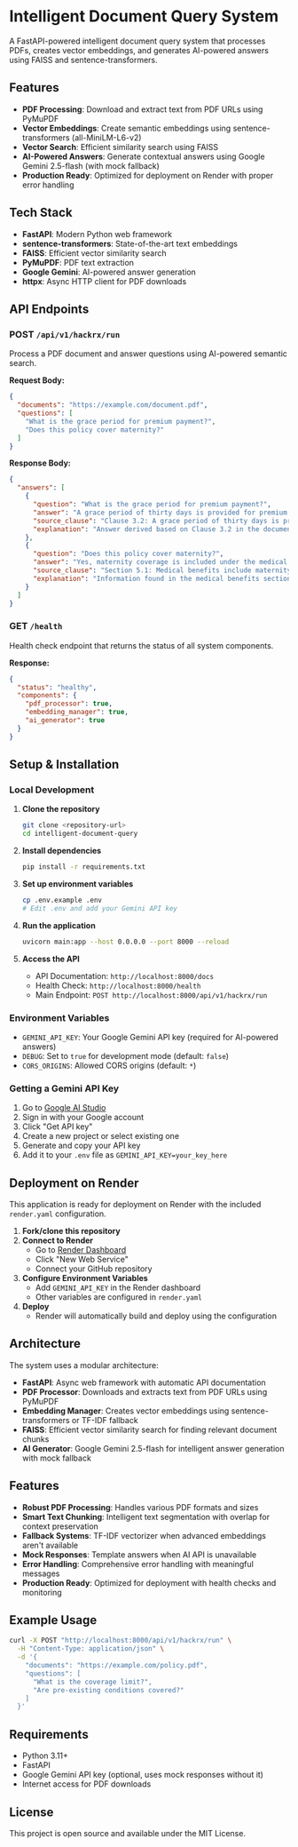# Intelligent Document Query System

A FastAPI-powered intelligent document query system that processes PDFs, creates vector embeddings, and generates AI-powered answers using FAISS and sentence-transformers.

## Features

- **PDF Processing**: Download and extract text from PDF URLs using PyMuPDF
- **Vector Embeddings**: Create semantic embeddings using sentence-transformers (all-MiniLM-L6-v2)
- **Vector Search**: Efficient similarity search using FAISS
- **AI-Powered Answers**: Generate contextual answers using Google Gemini 2.5-flash (with mock fallback)
- **Production Ready**: Optimized for deployment on Render with proper error handling

## Tech Stack

- **FastAPI**: Modern Python web framework
- **sentence-transformers**: State-of-the-art text embeddings
- **FAISS**: Efficient vector similarity search
- **PyMuPDF**: PDF text extraction
- **Google Gemini**: AI-powered answer generation
- **httpx**: Async HTTP client for PDF downloads

## API Endpoints

### POST `/api/v1/hackrx/run`

Process a PDF document and answer questions using AI-powered semantic search.

**Request Body:**
```json
{
  "documents": "https://example.com/document.pdf",
  "questions": [
    "What is the grace period for premium payment?",
    "Does this policy cover maternity?"
  ]
}
```

**Response Body:**
```json
{
  "answers": [
    {
      "question": "What is the grace period for premium payment?",
      "answer": "A grace period of thirty days is provided for premium payment delays.",
      "source_clause": "Clause 3.2: A grace period of thirty days is provided...",
      "explanation": "Answer derived based on Clause 3.2 in the document."
    },
    {
      "question": "Does this policy cover maternity?",
      "answer": "Yes, maternity coverage is included under the medical benefits section.",
      "source_clause": "Section 5.1: Medical benefits include maternity coverage...",
      "explanation": "Information found in the medical benefits section of the policy."
    }
  ]
}
```

### GET `/health`
Health check endpoint that returns the status of all system components.

**Response:**
```json
{
  "status": "healthy",
  "components": {
    "pdf_processor": true,
    "embedding_manager": true,
    "ai_generator": true
  }
}
```

## Setup & Installation

### Local Development

1. **Clone the repository**
   ```bash
   git clone <repository-url>
   cd intelligent-document-query
   ```

2. **Install dependencies**
   ```bash
   pip install -r requirements.txt
   ```

3. **Set up environment variables**
   ```bash
   cp .env.example .env
   # Edit .env and add your Gemini API key
   ```

4. **Run the application**
   ```bash
   uvicorn main:app --host 0.0.0.0 --port 8000 --reload
   ```

5. **Access the API**
   - API Documentation: `http://localhost:8000/docs`
   - Health Check: `http://localhost:8000/health`
   - Main Endpoint: `POST http://localhost:8000/api/v1/hackrx/run`

### Environment Variables

- `GEMINI_API_KEY`: Your Google Gemini API key (required for AI-powered answers)
- `DEBUG`: Set to `true` for development mode (default: `false`)
- `CORS_ORIGINS`: Allowed CORS origins (default: `*`)

### Getting a Gemini API Key

1. Go to [Google AI Studio](https://aistudio.google.com/)
2. Sign in with your Google account
3. Click "Get API key" 
4. Create a new project or select existing one
5. Generate and copy your API key
6. Add it to your `.env` file as `GEMINI_API_KEY=your_key_here`

## Deployment on Render

This application is ready for deployment on Render with the included `render.yaml` configuration.

1. **Fork/clone this repository**
2. **Connect to Render**
   - Go to [Render Dashboard](https://dashboard.render.com/)
   - Click "New Web Service"
   - Connect your GitHub repository
3. **Configure Environment Variables**
   - Add `GEMINI_API_KEY` in the Render dashboard
   - Other variables are configured in `render.yaml`
4. **Deploy**
   - Render will automatically build and deploy using the configuration

## Architecture

The system uses a modular architecture:

- **FastAPI**: Async web framework with automatic API documentation
- **PDF Processor**: Downloads and extracts text from PDF URLs using PyMuPDF
- **Embedding Manager**: Creates vector embeddings using sentence-transformers or TF-IDF fallback
- **FAISS**: Efficient vector similarity search for finding relevant document chunks
- **AI Generator**: Google Gemini 2.5-flash for intelligent answer generation with mock fallback

## Features

- **Robust PDF Processing**: Handles various PDF formats and sizes
- **Smart Text Chunking**: Intelligent text segmentation with overlap for context preservation
- **Fallback Systems**: TF-IDF vectorizer when advanced embeddings aren't available
- **Mock Responses**: Template answers when AI API is unavailable
- **Error Handling**: Comprehensive error handling with meaningful messages
- **Production Ready**: Optimized for deployment with health checks and monitoring

## Example Usage

```bash
curl -X POST "http://localhost:8000/api/v1/hackrx/run" \
  -H "Content-Type: application/json" \
  -d '{
    "documents": "https://example.com/policy.pdf",
    "questions": [
      "What is the coverage limit?",
      "Are pre-existing conditions covered?"
    ]
  }'
```

## Requirements

- Python 3.11+
- FastAPI
- Google Gemini API key (optional, uses mock responses without it)
- Internet access for PDF downloads

## License

This project is open source and available under the MIT License.
